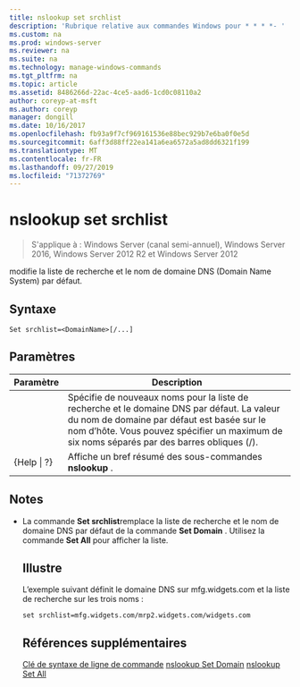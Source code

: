 ```yaml
---
title: nslookup set srchlist
description: 'Rubrique relative aux commandes Windows pour * * * *- '
ms.custom: na
ms.prod: windows-server
ms.reviewer: na
ms.suite: na
ms.technology: manage-windows-commands
ms.tgt_pltfrm: na
ms.topic: article
ms.assetid: 8486266d-22ac-4ce5-aad6-1cd0c08110a2
author: coreyp-at-msft
ms.author: coreyp
manager: dongill
ms.date: 10/16/2017
ms.openlocfilehash: fb93a9f7cf969161536e88bec929b7e6ba0f0e5d
ms.sourcegitcommit: 6aff3d88ff22ea141a6ea6572a5ad8dd6321f199
ms.translationtype: MT
ms.contentlocale: fr-FR
ms.lasthandoff: 09/27/2019
ms.locfileid: "71372769"
---
```

# <a name="nslookup-set-srchlist"></a>nslookup set srchlist

>S'applique à : Windows Server (canal semi-annuel), Windows Server 2016, Windows Server 2012 R2 et Windows Server 2012

modifie la liste de recherche et le nom de domaine DNS (Domain Name System) par défaut.

## <a name="syntax"></a>Syntaxe
```
Set srchlist=<DomainName>[/...]
```
## <a name="parameters"></a>Paramètres

|    Paramètre    |                                                                                        Description                                                                                        |
|-----------------|-------------------------------------------------------------------------------------------------------------------------------------------------------------------------------------------|
|  <DomainName>   | Spécifie de nouveaux noms pour la liste de recherche et le domaine DNS par défaut. La valeur du nom de domaine par défaut est basée sur le nom d’hôte. Vous pouvez spécifier un maximum de six noms séparés par des barres obliques (/). |
| {Help &#124; ?} |                                                                   Affiche un bref résumé des sous-commandes **nslookup** .                                                                   |

## <a name="remarks"></a>Notes
- La commande **Set srchlist**remplace la liste de recherche et le nom de domaine DNS par défaut de la commande **Set Domain** . Utilisez la commande **Set All** pour afficher la liste.
  ## <a name="BKMK_examples"></a>Illustre
  L’exemple suivant définit le domaine DNS sur mfg.widgets.com et la liste de recherche sur les trois noms :
  ```
  set srchlist=mfg.widgets.com/mrp2.widgets.com/widgets.com
  ```
  ## <a name="additional-references"></a>Références supplémentaires
  [Clé de syntaxe de ligne de commande](command-line-syntax-key.md)
  [nslookup Set Domain](nslookup-set-domain.md)
  [nslookup Set All](nslookup-set-all.md)
